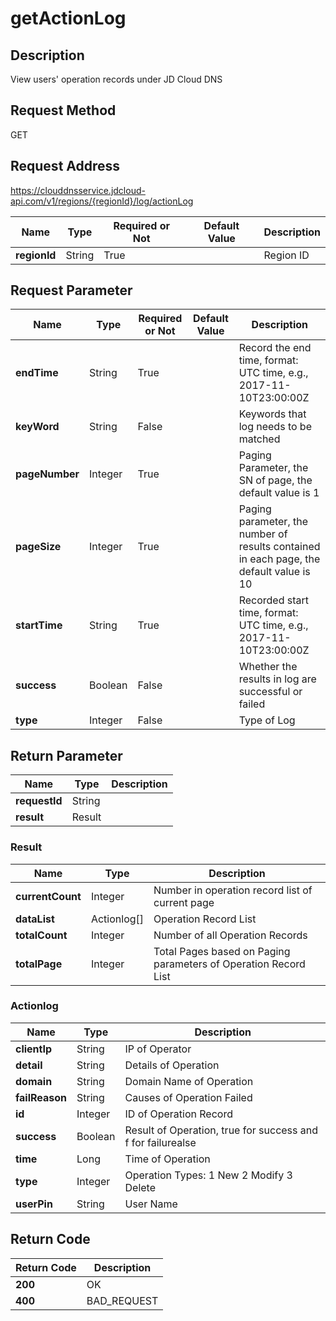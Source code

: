 # getActionLog


## Description
View users' operation records under JD Cloud DNS

## Request Method
GET

## Request Address
https://clouddnsservice.jdcloud-api.com/v1/regions/{regionId}/log/actionLog

|Name|Type|Required or Not|Default Value|Description|
|---|---|---|---|---|
|**regionId**|String|True| |Region ID|

## Request Parameter
|Name|Type|Required or Not|Default Value|Description|
|---|---|---|---|---|
|**endTime**|String|True| |Record the end time, format: UTC time, e.g., 2017-11-10T23:00:00Z|
|**keyWord**|String|False| |Keywords that log needs to be matched|
|**pageNumber**|Integer|True| |Paging Parameter, the SN of page, the default value is 1|
|**pageSize**|Integer|True| |Paging parameter, the number of results contained in each page, the default value is 10|
|**startTime**|String|True| |Recorded start time, format: UTC time, e.g., 2017-11-10T23:00:00Z|
|**success**|Boolean|False| |Whether the results in log are successful or failed|
|**type**|Integer|False| |Type of Log|


## Return Parameter
|Name|Type|Description|
|---|---|---|
|**requestId**|String| |
|**result**|Result| |

### Result
|Name|Type|Description|
|---|---|---|
|**currentCount**|Integer|Number in operation record list of current page|
|**dataList**|Actionlog[]|Operation Record List|
|**totalCount**|Integer|Number of all Operation Records|
|**totalPage**|Integer|Total Pages based on Paging parameters of Operation Record List|
### Actionlog
|Name|Type|Description|
|---|---|---|
|**clientIp**|String|IP of Operator|
|**detail**|String|Details of Operation|
|**domain**|String|Domain Name of Operation|
|**failReason**|String|Causes of Operation Failed|
|**id**|Integer|ID of Operation Record|
|**success**|Boolean|Result of Operation, true for success and f for failurealse|
|**time**|Long|Time of Operation|
|**type**|Integer|Operation Types: 1 New 2 Modify 3 Delete|
|**userPin**|String|User Name|

## Return Code
|Return Code|Description|
|---|---|
|**200**|OK|
|**400**|BAD_REQUEST|
